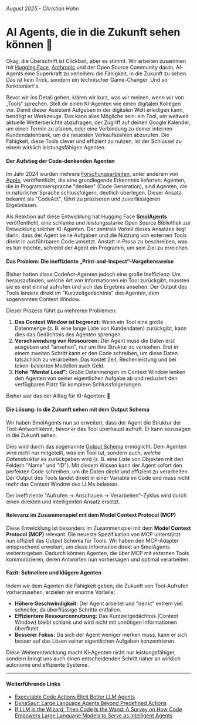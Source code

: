 *August 2025 - Christian Hahn*

# **AI Agents, die in die Zukunft sehen können 🔮**

Okay, die Überschrift ist Clickbait, aber es stimmt. Wir arbeiten zusammen mit [Hugging Face](https://huggingface.co/), [Anthropic](https://www.anthropic.com/) und der Open Source Community daran, AI-Agents eine Superkraft zu verleihen: die Fähigkeit, in die Zukunft zu sehen. Das ist kein Trick, sondern ein technischer Game-Changer. Und so funktioniert's.

Bevor wir ins Detail gehen, klären wir kurz, was wir meinen, wenn wir von „Tools“ sprechen. Stell dir einen KI-Agenten wie einen digitalen Kollegen vor. Damit dieser Assistent Aufgaben in der digitalen Welt erledigen kann, benötigt er Werkzeuge. Das kann alles Mögliche sein: ein Tool, um weltweit aktuelle Wetterberichte abzufragen, der Zugriff auf deinen Google Kalender, um einen Termin zu planen, oder eine Verbindung zu deiner internen Kundendatenbank, um die neuesten Verkaufszahlen abzurufen. Die Fähigkeit, diese Tools clever und effizient zu nutzen, ist der Schlüssel zu einem wirklich leistungsfähigen Agenten.

#### **Der Aufstieg der Code-denkenden Agenten**

Im Jahr 2024 wurden mehrere [Forschungsarbeiten](#weiterführende-links), unter anderem von [Apple](https://machinelearning.apple.com/research/codeact), veröffentlicht, die eine grundlegende Erkenntnis lieferten: Agenten, die in Programmiersprache "denken" (Code Generation), sind Agenten, die in natürlicher Sprache schlussfolgern, deutlich überlegen. Dieser Ansatz, bekannt als "CodeAct", führt zu präziseren und zuverlässigeren Ergebnissen.

Als Reaktion auf diese Entwicklung hat Hugging Face [**SmolAgents**](https://huggingface.co/docs/smolagents/index) veröffentlicht, eine schlanke und leistungsstarke Open Source Bibliothek zur Entwicklung solcher KI-Agenten. Der zentrale Vorteil dieses Ansatzes liegt darin, dass der Agent seine Aufgaben und die Nutzung von externen Tools direkt in ausführbaren Code umsetzt. Anstatt in Prosa zu beschreiben, was es tun möchte, schreibt der Agent ein Programm, um sein Ziel zu erreichen.

#### **Das Problem: Die ineffiziente „Print-and-Inspect“-Vorgehensweise**

Bisher hatten diese CodeAct-Agenten jedoch eine große Ineffizienz: Um herauszufinden, welche Art von Informationen ein Tool zurückgibt, mussten sie es erst einmal aufrufen und sich das Ergebnis ansehen. Der Output des Tools landete direkt im "Kurzzeitgedächtnis" des Agenten, dem sogenannten Context Window.

Dieser Prozess führt zu mehreren Problemen:
1.  **Das Context Window ist begrenzt:** Wenn ein Tool eine große Datenmenge (z. B. eine lange Liste von Kundendaten) zurückgibt, kann dies das Gedächtnis des Agenten sprengen.
2.  **Verschwendung von Ressourcen:** Der Agent muss die Daten erst ausgeben und "ansehen", nur um ihre Struktur zu verstehen. Erst in einem zweiten Schritt kann er den Code schreiben, um diese Daten tatsächlich zu verarbeiten. Das kostet Zeit, Rechenleistung und bei token-basierten Modellen auch Geld.
3.  **Hohe "Mental Load":** Große Datenmengen im Context Window lenken den Agenten von seiner eigentlichen Aufgabe ab und reduziert den verfügbaren Platz für komplexe Schlussfolgerungen.

Bisher war das der Alltag für KI-Agenten: 🤯

#### **Die Lösung: In die Zukunft sehen mit dem Output Schema**

Wir haben SmolAgents nun so erweitert, dass der Agent die Struktur der Tool-Antwort kennt, *bevor* er das Tool überhaupt aufruft. Er kann sozusagen in die Zukunft sehen.

Dies wird durch das sogenannte [Output Schema](https://huggingface.co/docs/smolagents/main/en/tutorials/tools#structured-output-and-output-schema-support) ermöglicht. Dem Agenten wird nicht nur mitgeteilt, *was* ein Tool tut, sondern auch, *welche Datenstruktur* es zurückgeben wird (z. B. eine Liste von Objekten mit den Feldern "Name" und "ID"). Mit diesem Wissen kann der Agent sofort den perfekten Code schreiben, um die Daten direkt und effizient zu verarbeiten. Der Output des Tools landet direkt in einer Variable im Code und muss nicht mehr das Context Window des LLMs belasten.

Der ineffiziente "Aufrufen → Anschauen → Verarbeiten"-Zyklus wird durch einen direkten und intelligenten Ansatz ersetzt.

#### **Relevanz im Zusammenspiel mit dem Model Context Protocol (MCP)**

Diese Entwicklung ist besonders im Zusammenspiel mit dem **Model Context Protocol (MCP)** relevant. Die neueste Spezifikation von MCP unterstützt nun offiziell das Output Schema für Tools. Wir haben den MCP-Adapter entsprechend erweitert, um diese Information direkt an SmolAgents weiterzugeben. Dadurch können Agenten, die über MCP mit externen Tools kommunizieren, deren Antworten nun vorhersagen und optimal verarbeiten.

#### **Fazit: Schnellere und klügere Agenten**

Indem wir dem Agenten die Fähigkeit geben, die Zukunft von Tool-Aufrufen vorherzusehen, erzielen wir enorme Vorteile:
*   **Höhere Geschwindigkeit:** Der Agent arbeitet und "denkt" extrem viel schneller, da überflüssige Schritte entfallen.
*   **Effizientere Ressourcennutzung:** Das Kurzzeitgedächtnis (Context Window) bleibt schlank und wird nicht mit unnötigen Informationen überflutet.
*   **Besserer Fokus:** Da sich der Agent weniger merken muss, kann er sich besser auf das Lösen seiner eigentlichen Aufgaben konzentrieren.

Diese Weiterentwicklung macht KI-Agenten nicht nur leistungsfähiger, sondern bringt uns auch einen entscheidenden Schritt näher an wirklich autonome und effiziente Systeme.

---
#### Weiterführende Links
* [Executable Code Actions Elicit Better LLM Agents](https://arxiv.org/abs/2402.01030)
* [DynaSaur: Large Language Agents Beyond Predefined Actions](https://arxiv.org/abs/2411.01747)
* [If LLM Is the Wizard, Then Code Is the Wand: A Survey on How Code Empowers Large Language Models to Serve as Intelligent Agents](https://arxiv.org/abs/2401.00812)
